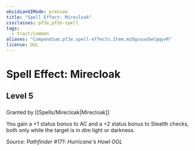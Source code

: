 ```yaml
---
obsidianUIMode: preview
title: "Spell Effect: Mirecloak"
cssclasses: pf2e,pf2e-spell
tags:
  - trait/common
aliases: "Compendium.pf2e.spell-effects.Item.mzDgsuuo5wCgqyxR"
license: OGL
---
```

# Spell Effect: Mirecloak
## Level 5
### 






Granted by [[Spells/Mirecloak|Mirecloak]]

You gain a +1 status bonus to AC and a +2 status bonus to Stealth checks, both only while the target is in dim light or darkness.

*Source: Pathfinder #171: Hurricane's Howl*
*OGL*